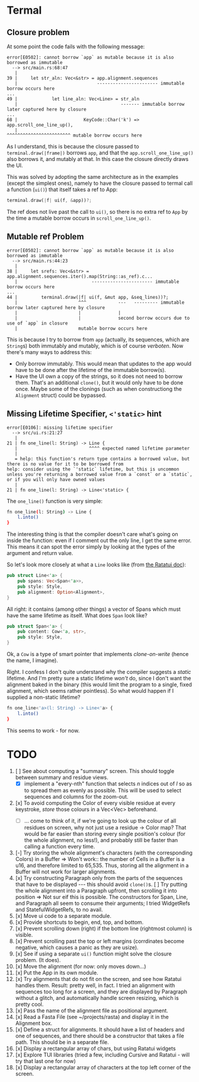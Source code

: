 Termal
======

Closure problem
---------------

At some point the code fails with the following message:

```
error[E0502]: cannot borrow `app` as mutable because it is also borrowed as immutable
  --> src/main.rs:68:47
   |
39 |     let str_aln: Vec<&str> = app.alignment.sequences
   |                              ----------------------- immutable borrow occurs here
...
49 |             let line_aln: Vec<Line> = str_aln
   |                                       ------- immutable borrow later captured here by closure
...
68 |                         KeyCode::Char('k') => app.scroll_one_line_up(),
   |                                               ^^^^^^^^^^^^^^^^^^^^^^^^ mutable borrow occurs here

```

As I understand, this is because the closure passed to `terminal.draw(|frame|)`
borrows `app`, and that the `app.scroll_one_line_up()` also borrows it, and
mutably at that. In this case the closure directly draws the UI.

This was solved by adopting the same architecture as in the examples (except the
simplest ones), namely to have the closure passed to termal call a function
(`ui()`) that itself takes a ref to App:

```rust
terminal.draw(|f| ui(f, &app))?;
```

The ref does not live past the call to `ui()`, so there is no extra ref to `App`
by the time a mutable borrow occurs in `scroll_one_line_up()`.

Mutable ref Problem
-------------------

```
error[E0502]: cannot borrow `app` as mutable because it is also borrowed as immutable
  --> src/main.rs:44:23
   |
38 |     let srefs: Vec<&str> = app.alignment.sequences.iter().map(String::as_ref).c...
   |                            ----------------------- immutable borrow occurs here
...
44 |         terminal.draw(|f| ui(f, &mut app, &seq_lines))?;
   |                       ^^^            ---   --------- immutable borrow later captured here by closure
   |                       |              |
   |                       |              second borrow occurs due to use of `app` in closure
   |                       mutable borrow occurs here
```

This is because I try to borrow from `app` (actually, its sequences, which are
`String`s) both immutably and mutably, which is of course _verboten_. Now
there's many ways to address this:

* Only borrow immutably. This would mean that updates to the app would have to
  be done after the lifetime of the immutable borrow(s).
* Have the UI own a copy of the strings, so it does not need to borrow them.
  That's an additional `clone()`, but it would only have to be done once. Maybe
  some of the clonings (such as when constructiong the `Alignment` struct) could
  be bypassed.

Missing Lifetime Specifier, `<'static>` hint
--------------------------------------------

```
error[E0106]: missing lifetime specifier
  --> src/ui.rs:21:27
   |
21 | fn one_line(l: String) -> Line {
   |                           ^^^^ expected named lifetime parameter
   |
   = help: this function's return type contains a borrowed value, but there is no value for it to be borrowed from
help: consider using the `'static` lifetime, but this is uncommon unless you're returning a borrowed value from a `const` or a `static`, or if you will only have owned values
   |
21 | fn one_line(l: String) -> Line<'static> {
```

The `one_line()` function is very simple:

```bash
fn one_line(l: String) -> Line { 
    l.into()
}
```

The interesting thing is that the compiler doesn't care what's going on inside
the function: even if I comment out the only line, I get the same error.  This
means it can spot the error simply by looking at the types of the argument and
return value.

So let's look more closely at what a `Line` looks like (from [the Ratatui
doc](https://docs.rs/ratatui/latest/ratatui/text/struct.Line.html)):

```rust
pub struct Line<'a> {
    pub spans: Vec<Span<'a>>,
    pub style: Style,
    pub alignment: Option<Alignment>,
}
```

All right: it contains (among other things) a vector of Spans which must have
the same lifetime as itself. What does `Span` look like?

```rust
pub struct Span<'a> {
    pub content: Cow<'a, str>,
    pub style: Style,
}
```

Ok, a `Cow` is a type of smart pointer that implements _clone-on-write_ (hence
the name, I imagine). 

Right. I confess I don't quite understand why the compiler suggests a _static_
lifetime. And I'm pretty sure a static lifetime _won't_ do, since I don't want
the alignment baked in the binary (this would limit the program to a single,
fixed alignment, which seems rather pointless). So what would happen if I
supplied a non-static lifetime?

```bash
fn one_line<'a>(l: String) -> Line<'a> { 
    l.into()
}
```

This seems to work - for now.

TODO
====

1. [ ] See about computing a "summary" screen. This should toggle between
   summary and residue views.
   * [x] implement a "every-nth" function that selects _n_ indices out of _l_ so as
     to spread them as evenly as possible. This will be used to select sequences
     and columns for the zoom-out.
1. [x] To avoid computing the Color of every visible residue at every keystroke,
   _store_ those colours in a Vec<Vec<Color>> beforehand.
   * [ ] ... come to think of it, if we're going to look up the colour of
     all residues on screen, why not just use a residue -> Color map? That
     would be far easier than storing every single position's colour (for
     the whole alignment, no less!), and probably still be faster than
     calling a function every time.
1. [-] Try storing the whole alignment's characters (with the corresponding
   Colors) in a Buffer => Won't work:: the number of Cells in a Buffer is a u16,
   and therefore limited to 65,535.  Thus, storing all the alignment in a Buffer
   will not work for larger alignments.
1. [x] Try constructing Paragraph only from the parts of the sequences that have
   to be displayed --- this should avoid `clone()`s.
   [ ] Try putting the whole alignment into a Paragraph upfront, then scrolling
   it into position => Not sur eif this is possible. The constructors for Span,
   Line, and Paragraph all seem to consume their arguments; I tried WidgetRefs
   and StatefulWidgetRefs, to no avail.
1. [x] Move ui code to a separate module.
1. [x] Provide shortcuts to begin, end, top, and bottom.
1. [x] Prevent scrolling down (right) if the bottom line (rightmost column) is
   visible.
1. [x] Prevent scrolling past the top or left margins (corrdinates become
   negative, which causes a panic as they are usize).
1. [x] See if using a separate `ui()` function might solve the closure problem.
   (It does).
1. [x] Move the alignment (for now: only moves down...)
1. [x] Put the App in its own module.
1. [x] Try alignments that do not fit on the screen, and see how Ratatui handles
   them. Result: pretty well, in fact. I tried an alignment with sequences too
   long for a screen, and they are displayed by Paragraph without a glitch, and
   automatically handle screen resizing, which is pretty cool.
1. [x] Pass the name of the alignment file as positional argument.
3. [x] Read a Fasta File (see ~/projects/rasta) and display it in the Alignment
   box.
1. [x] Define a struct for alignments. It should have a list of headers and one
   of sequences, and there should be a constructor that takes a file path. This
   should be in a separate file.
2. [x] Display a rectangular array of chars, but using Ratatui widgets 
1. [x] Explore TUI libraries (tried a few, including Cursive and Ratatui - will
   try that last one for now)
1. [x] Display a rectangular array of characters at the top left corner of the screen.


